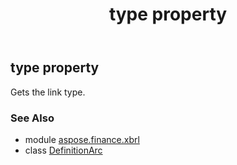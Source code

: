 ﻿---
title: type property
second_title: Aspose.Finance for Python via .NET API References
description: 
type: docs
weight: 130
url: /python-net/aspose.finance.xbrl/definitionarc/type/
is_root: false
---

## type property


Gets the link type.

### See Also
* module [aspose.finance.xbrl](../../)
* class [DefinitionArc](/finance/python-net/aspose.finance.xbrl/definitionarc)
